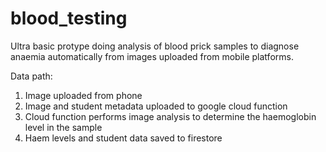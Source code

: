 # blood_testing
Ultra basic protype doing analysis of blood prick samples to diagnose anaemia automatically from images uploaded from mobile platforms.

Data path:
1. Image uploaded from phone
2. Image and student metadata uploaded to google cloud function 
3. Cloud function performs image analysis to determine the haemoglobin level in the sample
4. Haem levels and student data saved to firestore
